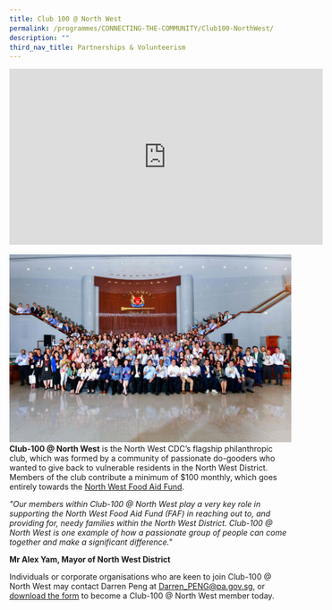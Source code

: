 ```yaml
---
title: Club 100 @ North West
permalink: /programmes/CONNECTING-THE-COMMUNITY/Club100-NorthWest/
description: ""
third_nav_title: Partnerships & Volunteerism
---
```

<meta name="description" content="Club 100 @ North West">

<iframe width="560" height="315" src="https://www.youtube.com/embed/gbKC8nvxS2w" title="YouTube video player" frameborder="0" allow="accelerometer; autoplay; clipboard-write; encrypted-media; gyroscope; picture-in-picture" allowfullscreen></iframe>

![](/images/Programmes/Partnership%20&%20Volunteerism/IMG028.jpg)**Club-100 @ North West** is the North West CDC’s flagship philanthropic club, which was formed by a community of passionate
do-gooders who wanted to give back to vulnerable residents in the North West District. Members of the club contribute a minimum of $100 monthly, which goes entirely towards the [North West Food Aid Fund](https://northwest.cdc.gov.sg/programmes/assisting-the-needy/northwest-food-aid-fund).


*"Our members within Club-100 @ North West play a very key role in supporting the North West Food Aid Fund (FAF) in reaching out to, and providing for, needy families within the North West District. Club-100 @ North West is one example of how a passionate group of people can come together and make a significant difference."*
 
 **Mr Alex Yam, Mayor of North West District**
    
Individuals or corporate organisations who are keen to join Club-100 @ North West may contact Darren Peng at [Darren\_PENG@pa.gov.sg](mailto:Darren_PENG@pa.gov.sg), or [download the form](/files/club-100_donation_form_may21.pdf) to become a Club-100 @ North West member today.